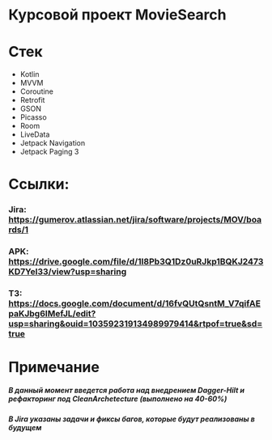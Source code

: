 # Курсовой проект MovieSearch

# Стек
-	Kotlin
-	MVVM
-	Coroutine 
-	Retrofit
-	GSON
-	Picasso
-	Room
-	LiveData
-	Jetpack Navigation
-	Jetpack Paging 3

# Ссылки:
### Jira: https://gumerov.atlassian.net/jira/software/projects/MOV/boards/1
### APK: https://drive.google.com/file/d/1I8Pb3Q1Dz0uRJkp1BQKJ2473KD7Yel33/view?usp=sharing
### ТЗ: https://docs.google.com/document/d/16fvQUtQsntM_V7qifAEpaKJbg6IMefJL/edit?usp=sharing&ouid=103592319134989979414&rtpof=true&sd=true

# Примечание
##### В данный момент введется работа над внедрением Dagger-Hilt и рефакторинг под CleanArchetecture (выполнено на 40-60%)
##### В Jira указаны задачи и фиксы багов, которые будут реализованы в будущем
